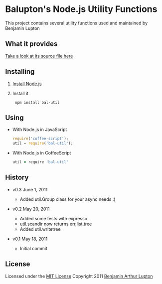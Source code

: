 # Balupton's Node.js Utility Functions

This project contains several utility functions used and maintained by Benjamin Lupton


## What it provides

[Take a look at its source file here](https://github.com/balupton/docpad/blob/master/lib/util.coffee#files)


## Installing


1. [Install Node.js](https://github.com/balupton/node/wiki/Installing-Node.js)

2. Install it

		npm install bal-util


## Using

- With Node.js in JavaScript

	``` javascript
	require('coffee-script');
	util = require('bal-util');
	```

- With Node.js in CoffeeScript
	
	``` coffeescript
	util = require 'bal-util'
	```


## History

- v0.3 June 1, 2011
	- Added util.Group class for your async needs :)

- v0.2 May 20, 2011
	- Added some tests with expresso
	- util.scandir now returns err,list,tree
	- Added util.writetree

- v0.1 May 18, 2011
	- Initial commit


## License

Licensed under the [MIT License](http://creativecommons.org/licenses/MIT/)
Copyright 2011 [Benjamin Arthur Lupton](http://balupton.com)
